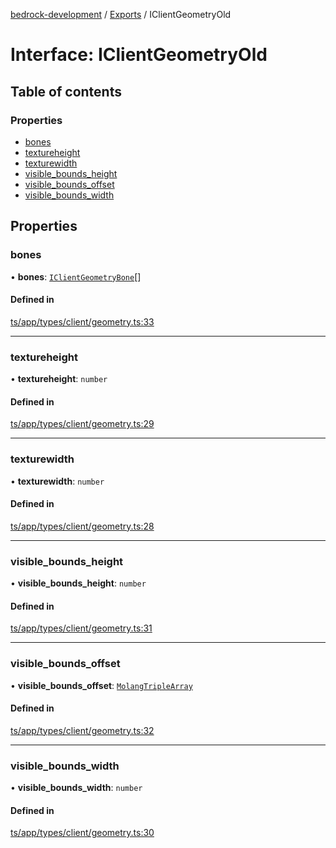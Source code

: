 [bedrock-development](../README.md) / [Exports](../modules.md) / IClientGeometryOld

# Interface: IClientGeometryOld

## Table of contents

### Properties

- [bones](IClientGeometryOld.md#bones)
- [textureheight](IClientGeometryOld.md#textureheight)
- [texturewidth](IClientGeometryOld.md#texturewidth)
- [visible\_bounds\_height](IClientGeometryOld.md#visible_bounds_height)
- [visible\_bounds\_offset](IClientGeometryOld.md#visible_bounds_offset)
- [visible\_bounds\_width](IClientGeometryOld.md#visible_bounds_width)

## Properties

### bones

• **bones**: [`IClientGeometryBone`](IClientGeometryBone.md)[]

#### Defined in

[ts/app/types/client/geometry.ts:33](https://github.com/DauntlessStudio/Bedrock-Developments/blob/9a78313/ts/app/types/client/geometry.ts#L33)

___

### textureheight

• **textureheight**: `number`

#### Defined in

[ts/app/types/client/geometry.ts:29](https://github.com/DauntlessStudio/Bedrock-Developments/blob/9a78313/ts/app/types/client/geometry.ts#L29)

___

### texturewidth

• **texturewidth**: `number`

#### Defined in

[ts/app/types/client/geometry.ts:28](https://github.com/DauntlessStudio/Bedrock-Developments/blob/9a78313/ts/app/types/client/geometry.ts#L28)

___

### visible\_bounds\_height

• **visible\_bounds\_height**: `number`

#### Defined in

[ts/app/types/client/geometry.ts:31](https://github.com/DauntlessStudio/Bedrock-Developments/blob/9a78313/ts/app/types/client/geometry.ts#L31)

___

### visible\_bounds\_offset

• **visible\_bounds\_offset**: [`MolangTripleArray`](../modules.md#molangtriplearray)

#### Defined in

[ts/app/types/client/geometry.ts:32](https://github.com/DauntlessStudio/Bedrock-Developments/blob/9a78313/ts/app/types/client/geometry.ts#L32)

___

### visible\_bounds\_width

• **visible\_bounds\_width**: `number`

#### Defined in

[ts/app/types/client/geometry.ts:30](https://github.com/DauntlessStudio/Bedrock-Developments/blob/9a78313/ts/app/types/client/geometry.ts#L30)
